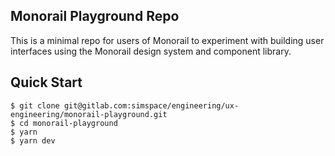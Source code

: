 ## Monorail Playground Repo

This is a minimal repo for users of Monorail to experiment with building user interfaces using the Monorail design system and component library.

## Quick Start

```shell
$ git clone git@gitlab.com:simspace/engineering/ux-engineering/monorail-playground.git
$ cd monorail-playground
$ yarn
$ yarn dev
```
